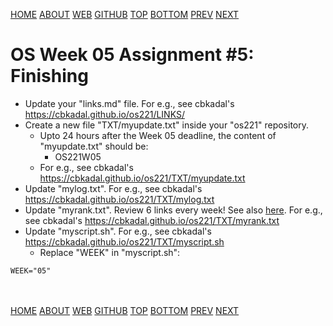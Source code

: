 ---
---
[HOME](index.md)
[ABOUT](README.md)
[WEB](https://osp4diss.vlsm.org/)
[GITHUB](https://github.com/os2xx/osp4diss/)
[TOP](#)
[BOTTOM](#endofpage)
[PREV](W05-04.md)
[NEXT](AOS.md#idx05)

# OS Week 05 Assignment #5: Finishing

* Update your "links.md" file. For e.g., see cbkadal's <https://cbkadal.github.io/os221/LINKS/>
* Create a new file "TXT/myupdate.txt" inside your "os221" repository.
  * Upto 24 hours after the Week 05 deadline, the content of "myupdate.txt" should be:
    * OS221W05
  * For e.g., see cbkadal's <https://cbkadal.github.io/os221/TXT/myupdate.txt>
* Update "mylog.txt". For e.g., see cbkadal's <https://cbkadal.github.io/os221/TXT/mylog.txt>
* Update "myrank.txt". Review 6 links every week! See also [here](W02-08.md).
  For e.g., see cbkadal's <https://cbkadal.github.io/os221/TXT/myrank.txt>
* Update "myscript.sh".
  For e.g., see cbkadal's <https://cbkadal.github.io/os221/TXT/myscript.sh>
  * Replace "WEEK" in "myscript.sh":

```
WEEK="05"

```

<br id="endofpage"><br>
[HOME](index.md)
[ABOUT](README.md)
[WEB](https://osp4diss.vlsm.org/)
[GITHUB](https://github.com/os2xx/osp4diss/)
[TOP](#)
[BOTTOM](#endofpage)
[PREV](W05-04.md)
[NEXT](AOS.md#idx05)
<br>

